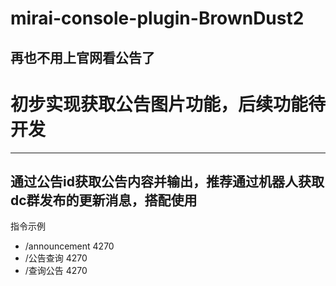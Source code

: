 # mirai-console-plugin-BrownDust2

再也不用上官网看公告了
---

# 初步实现获取公告图片功能，后续功能待开发

---
## 通过公告id获取公告内容并输出，推荐通过机器人获取dc群发布的更新消息，搭配使用
指令示例
- /announcement 4270
- /公告查询 4270
- /查询公告 4270


